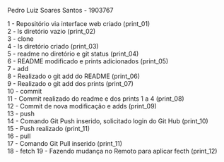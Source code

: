 Pedro Luiz Soares Santos - 1903767

1 - Repositório via interface web criado (print_01)  
2 - ls diretório vazio (print_02)  
3 - clone  
4 - ls diretório criado (print_03)  
5 - readme no diretório e git status (print_04)  
6 - README modificado e prints adicionados (print_05)  
7 - add  
8 - Realizado o git add do README (print_06)  
9 - Realizado o git add dos prints (print_07)  
10 - commit  
11 - Commit realizado do readme e dos prints 1 a 4 (print_08)  
12 - Commit de nova modificação e adds (print_09)  
13 - push  
14 - Comando Git Push inserido, solicitado login do Git Hub (print_10)  
15 - Push realizado (print_11)  
16 - pull  
17 - Comando Git Pull inserido (print_11)  
18 - fetch
19 - Fazendo mudança no Remoto para aplicar fecth (print_12)  
